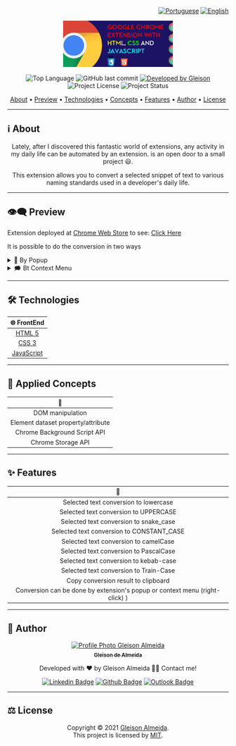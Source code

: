 <div align="right">

[![Portuguese](https://www.countryflags.io/br/flat/32.png)](README.md)
[![English](https://www.countryflags.io/us/flat/32.png)](README-ENG.md)

</div>

<p align="center">
  <img alt="Change Case Chrome Extension" src=".github/logo.png" width="250px"/>
</p>

<p align="center">   
  <img alt="Top Language" src="https://img.shields.io/github/languages/top/gleisonkz/change-case-popup-chrome-extension?color=3498db&style=for-the-badge">
  <img alt="GitHub last commit" src="https://img.shields.io/github/last-commit/gleisonkz/change-case-popup-chrome-extension?color=3498db&style=for-the-badge">   
  <a href="https://github.com/gleisonkz">
    <img alt="Developed by Gleison" src="https://img.shields.io/badge/Developer-Gleison-%3498db?color=3498db&style=for-the-badge">
  </a>  
  <img alt="Project License" src="https://img.shields.io/apm/l/vim-mode?style=for-the-badge"/>
     <img alt="Project Status" src="https://img.shields.io/badge/done-%3498db?color=green&style=for-the-badge&label=Status">  
</p>

<p align="center">
 <a href="#information_source-about">About</a> • 
 <a href="#eye_speech_bubble-preview">Preview</a> •
 <a href="#hammer_and_wrench-technologies">Technologies</a> • 
 <a href="#brain-applied-concepts">Concepts</a> • 
  <a href="#sparkles-features">Features</a> •
 <a href="#boy-author">Author</a> •
 <a href="#balance_scale-license">License</a>
</p>

---

## :information_source: About

<div align="center">

Lately, after I discovered this fantastic world of extensions, any activity in my daily life can be automated by an extension. is an open door to a small project 😃.

This extension allows you to convert a selected snippet of text to various naming standards used in a developer's daily life.

---

</div>

## :eye_speech_bubble: **Preview**

Extension deployed at [Chrome Web Store](https://chrome.google.com/webstore/category/extensions) to see: [Click Here](https://chrome.google.com/webstore/detail/i%2B1-helper/pahefalbpfookcihpfalcoalamcbggme?hl=en&authuser=0)

It is possible to do the conversion in two ways

<details>
  <summary>🎈 By Popup  </summary>

|                                🎈 Popup                                |
| :--------------------------------------------------------------------: |
| <kbd><img src=".github/previews/context-menu.gif" alt="Tablet"/></kbd> |

</details>

<details>
  <summary>🗯 Bt Context Menu </summary>

|                         🗯 Context Menu                          |
| :-------------------------------------------------------------: |
| <kbd><img src=".github/previews/popup.gif" alt="Tablet"/></kbd> |

</details>

</div>
  
---

## :hammer_and_wrench: **Technologies**

<div align="center">

|                    :globe_with_meridians: FrontEnd                    |
| :-------------------------------------------------------------------: |
|      [HTML 5](https://developer.mozilla.org/en-US/docs/Web/HTML)      |
|       [CSS 3](https://developer.mozilla.org/en-US/docs/Web/CSS)       |
| [JavaScript](https://developer.mozilla.org/en-US/docs/Web/JavaScript) |

</div>

---

## :brain: **Applied Concepts**

<div align="center">

|          :page_facing_up:          |
| :--------------------------------: |
|          DOM manipulation          |
| Element dataset property/attribute |
|    Chrome Background Script API    |
|         Chrome Storage API         |

</div>

---

## :sparkles: **Features**

<div align="center">

|                              :page_facing_up:                               |
| :-------------------------------------------------------------------------: |
|                    Selected text conversion to lowercase                    |
|                    Selected text conversion to UPPERCASE                    |
|                   Selected text conversion to snake_case                    |
|                  Selected text conversion to CONSTANT_CASE                  |
|                    Selected text conversion to camelCase                    |
|                   Selected text conversion to PascalCase                    |
|                   Selected text conversion to kebab-case                    |
|                   Selected text conversion to Train-Case                    |
|                     Copy conversion result to clipboard                     |
| Conversion can be done by extension's popup or context menu (right-click) ) |

</div>

---

## :boy: **Author**

<div align="center">

<a href="https://github.com/gleisonkz">
 <img src="https://avatars1.githubusercontent.com/u/9919?s=200&v=4" width="100px;" alt="Profile Photo Gleison Almeida"/>
 <br/>
 <sub><b>Gleison de Almeida</b></sub>
</a>

Developed with ❤️ by Gleison Almeida 👋🏽 Contact me!

[![Linkedin Badge](https://img.shields.io/badge/-Gleison-blue?style=flat-square&logo=Linkedin&logoColor=white)](https://www.linkedin.com/in/gleison-ribeiro-a65257119)
[![Github Badge](https://img.shields.io/badge/-Gleison-000?style=flat-square&logo=Github&logoColor=white)](https://github.com/gleisonkz)
[![Outlook Badge](https://img.shields.io/badge/-Gleison-0078d4?style=flat-square&logo=microsoft-outlook&logoColor=white)](mailto:gleisonsubzerokz@gmail.com)

</div>

---

## :balance_scale: **License**

<div align="center">

Copyright © 2021 [Gleison Almeida](https://github.com/gleisonkz).<br />
This project is licensed by [MIT](./LICENSE).

</div>
